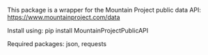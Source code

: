 This package is a wrapper for the Mountain Project public data API: https://www.mountainproject.com/data

Install using: pip install MountainProjectPublicAPI

Required packages: json, requests
